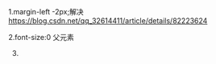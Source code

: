 1.margin-left -2px;解决  https://blog.csdn.net/qq_32614411/article/details/82223624


2.font-size:0 父元素

3. 


